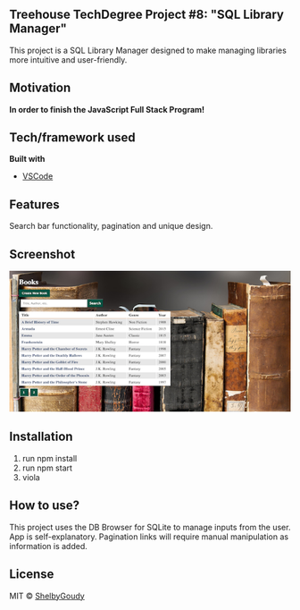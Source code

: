 ## Treehouse TechDegree Project #8: "SQL Library Manager"
This project is a SQL Library Manager designed to make managing libraries more intuitive and user-friendly.

## Motivation
**In order to finish the JavaScript Full Stack Program!**

## Tech/framework used
<b>Built with</b>
- [VSCode](https://code.visualstudio.com/)

## Features
Search bar functionality, pagination and unique design.


## Screenshot
![Book Library](public/pro8ss.png?raw=true "Book Library")

## Installation
1. run npm install
2. run npm start
3. viola

## How to use?
This project uses the DB Browser for SQLite to manage inputs from the user. App is self-explanatory. Pagination links will require manual manipulation as information is added.

## License
MIT © [ShelbyGoudy]()